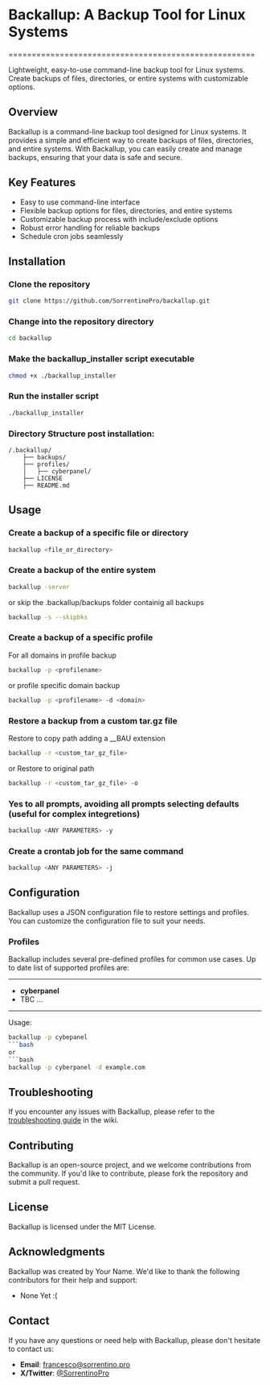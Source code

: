 # Backallup: A Backup Tool for Linux Systems
=====================================================

Lightweight, easy-to-use command-line backup tool for Linux systems. Create backups of files, directories, or entire systems with customizable options.

## Overview
Backallup is a command-line backup tool designed for Linux systems. It provides a simple and efficient way to create backups of files, directories, and entire systems. With Backallup, you can easily create and manage backups, ensuring that your data is safe and secure.

## Key Features
- Easy to use command-line interface
- Flexible backup options for files, directories, and entire systems
- Customizable backup process with include/exclude options
- Robust error handling for reliable backups
- Schedule cron jobs seamlessly

## Installation

### Clone the repository
```bash
git clone https://github.com/SorrentinoPro/backallup.git
```

### Change into the repository directory
```bash
cd backallup
```
### Make the backallup_installer script executable
```bash
chmod +x ./backallup_installer
```

### Run the installer script
```bash
./backallup_installer
```
### Directory Structure post installation:
```
/.backallup/
    ├── backups/
    ├── profiles/
    │   ├── cyberpanel/
    ├── LICENSE
    ├── README.md
```

## Usage

### Create a backup of a specific file or directory
```bash
backallup <file_or_directory>
```

### Create a backup of the entire system
```bash
backallup -server
```
or skip the .backallup/backups folder containig all backups
```bash
backallup -s --skipbks 
```
### Create a backup of a specific profile
For all domains in profile backup
```bash
backallup -p <profilename>
```
or profile specific domain backup
```bash
backallup -p <profilename> -d <domain>
```

### Restore a backup from a custom tar.gz file
Restore to copy path adding a __BAU extension 
```bash
backallup -r <custom_tar_gz_file>
```
or Restore to original path
```bash
backallup -r <custom_tar_gz_file> -o
```
### Yes to all prompts, avoiding all prompts selecting defaults (useful for complex integretions)
```bash
backallup <ANY PARAMETERS> -y
```
### Create a crontab job for the same command 
```bash
backallup <ANY PARAMETERS> -j
```
## Configuration
Backallup uses a JSON configuration file to restore settings and profiles. You can customize the configuration file to suit your needs.

### Profiles
Backallup includes several pre-defined profiles for common use cases. Up to date list of supported profiles are:

*** 
- **cyberpanel**
- TBC ...
***
Usage: 
```bash
backallup -p cybepanel
```bash
or
```bash
backallup -p cyberpanel -d example.com
```  
## Troubleshooting
If you encounter any issues with Backallup, please refer to the [troubleshooting guide](https://github.com/SorrentinoPro/backallup/wiki) in the wiki.

## Contributing
Backallup is an open-source project, and we welcome contributions from the community. If you'd like to contribute, please fork the repository and submit a pull request.

## License
Backallup is licensed under the MIT License.

## Acknowledgments
Backallup was created by Your Name. We'd like to thank the following contributors for their help and support:
- None Yet :(

## Contact
If you have any questions or need help with Backallup, please don't hesitate to contact us:

- **Email**: [francesco@sorrentino.pro](mailto:francesco@sorrentino.pro)
- **X/Twitter**: [@SorrentinoPro](https://x.com/SorrentinoPro)
